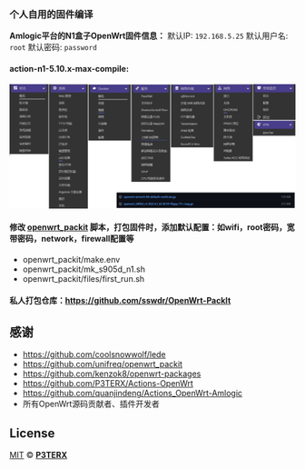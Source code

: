 ### **个人自用的固件编译**
**Amlogic平台的N1盒子OpenWrt固件信息：**
默认IP: `192.168.5.25`
默认用户名: `root`
默认密码: `password`

#### action-n1-5.10.x-max-compile:  ####
![xm1](doc/5.10-lede+kenzok8-max.jpg)

#### 修改 [openwrt_packit](https://github.com/unifreq/openwrt_packit) 脚本，打包固件时，添加默认配置：如wifi，root密码，宽带密码，network，firewall配置等 ####
- openwrt_packit/make.env
- openwrt_packit/mk_s905d_n1.sh
- openwrt_packit/files/first_run.sh
#### 私人打包仓库：https://github.com/sswdr/OpenWrt-PackIt
 
## 感谢
- https://github.com/coolsnowwolf/lede
- https://github.com/unifreq/openwrt_packit
- https://github.com/kenzok8/openwrt-packages
- https://github.com/P3TERX/Actions-OpenWrt
- https://github.com/quanjindeng/Actions_OpenWrt-Amlogic
- 所有OpenWrt源码贡献者、插件开发者

## License
[MIT](https://github.com/P3TERX/Actions-OpenWrt/blob/main/LICENSE) © [**P3TERX**](https://p3terx.com)
